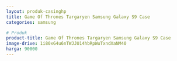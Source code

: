 ```yaml
---
layout: produk-casinghp
title: Game Of Thrones Targaryen Samsung Galaxy S9 Case
categories: samsung

# Produk
product-title: Game Of Thrones Targaryen Samsung Galaxy S9 Case
image-drive: 1i80xG4u6nTWJJU14hbRpWuTxndXaNM40
harga: 90000
---
```

